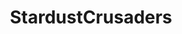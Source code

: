 ---
title: StardustCrusaders
crosslinks:
- nocontext
- place
- anime
- CharacterRant
- LoveLive
- JoJoDiamondRecords
- AnimeFigures
- WorldofTanks
- TwoBestFriendsPlay
- doujinshi
- leagueoflegends
- pokemon
- OldSchoolCool
- read
- fightcade
- awwnime
- tf2
- shockwaveporn
- DBZDokkanBattle
- manga
---